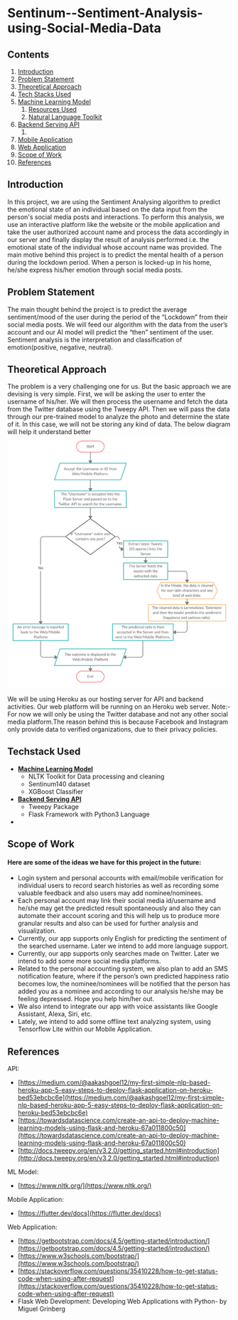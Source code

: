 # Sentinum--Sentiment-Analysis-using-Social-Media-Data

## Contents

1. [Introduction](https://github.com/swapnanildutta/Sentinum--Sentiment-Analysis-using-Social-Media-Data#introduction)
2. [Problem Statement](https://github.com/swapnanildutta/Sentinum--Sentiment-Analysis-using-Social-Media-Data#)
3. [Theoretical Approach]()
4. [Tech Stacks Used]()
5. [Machine Learning Model]()
    1. [Resources Used](https://github.com/swapnanildutta/Sentinum--Sentiment-Analysis-using-Social-Media-Data/tree/ml-model-training#resources-used)
    2. [Natural Language Toolkit](https://github.com/swapnanildutta/Sentinum--Sentiment-Analysis-using-Social-Media-Data/tree/ml-model-training#natural-language-toolkit)
6. [Backend Serving API]()
    1. []()
7. [Mobile Application]()
8. [Web Application]()
9. [Scope of Work]()
10. [References](https://github.com/swapnanildutta/Sentinum--Sentiment-Analysis-using-Social-Media-Data/tree/main#references)

## Introduction

In this project, we are using the Sentiment Analysing algorithm to predict the emotional state of an individual based on the data input from the person's social media posts and interactions. To perform this analysis, we use an interactive platform like the website or the mobile application and take the user authorized account name and process the data accordingly in our server and finally display the result of analysis performed i.e. the emotional state of the individual whose account name was provided. The main motive behind this project is to predict the mental health of a person during the lockdown period. When a person is locked-up in his home, he/she express his/her emotion through social media posts.

## Problem Statement

The main thought behind the project is to predict the average sentiment/mood of the user during the period of the “Lockdown” from their social media posts. We will feed our algorithm with the data from the user’s account and our AI model will predict the “then” sentiment of the user. Sentiment analysis is the interpretation and classification of emotion(positive, negative, neutral).

## Theoretical Approach

The problem is a very challenging one for us. But the basic approach we are devising is very simple. First, we will be asking the user to enter the username of his/her. We will then process the username and fetch the data from the Twitter database using the Tweepy API. Then we will pass the data through our pre-trained model to analyze the photo and determine the state of it. In this case, we will not be storing any kind of data. The below diagram will help it understand better![img](assets/SentinumFlowchart.png)

We will be using Heroku as our hosting server for API and backend activities. Our web platform will be running on an Heroku web server. Note:-For now we will only be using the Twitter database and not any other social media platform.The reason behind this is because Facebook and Instagram only provide data to verified organizations, due to their privacy policies.

## Techstack Used

- [**Machine Learning Model**](https://github.com/swapnanildutta/Sentinum--Sentiment-Analysis-using-Social-Media-Data/tree/ml-model-training)
  - NLTK Toolkit for Data processing and cleaning
  - Sentinum140 dataset
  - XGBoost Classifier
- [**Backend Serving API**](https://github.com/swapnanildutta/Sentinum--Sentiment-Analysis-using-Social-Media-Data/tree/backend-api)
  - Tweepy Package
  - Flask Framework with Python3 Language
-

## Scope of Work

#### Here are some of the ideas we have for this project in the future:

- Login system and personal accounts with email/mobile verification for individual users to record search histories as well as recording some valuable feedback and also users may add nominee/nominees.
- Each personal account may link their social media id/username and he/she may get the predicted result spontaneously and also they can automate their account scoring and this will help us to produce more granular results and also can be used for further analysis and visualization.
- Currently, our app supports only English for predicting the sentiment of the searched username. Later we intend to add more language support.
- Currently, our app supports only searches made on Twitter. Later we intend to add some more social media platforms.
- Related to the personal accounting system, we also plan to add an SMS notification feature, where if the person’s own predicted happiness ratio becomes low, the nominee/nominees will be notified that the person has added you as a nominee and according to our analysis he/she may be feeling depressed. Hope you help him/her out.
- We also intend to integrate our app with voice assistants like Google Assistant, Alexa, Siri, etc.
- Lately, we intend to add some offline text analyzing system, using Tensorflow Lite within our Mobile Application.

## **References**

API:

- [https://medium.com/@aakashgoel12/my-first-simple-nlp-based-heroku-app-5-easy-steps-to-deploy-flask-application-on-heroku-bed53ebcbc6e](https://medium.com/@aakashgoel12/my-first-simple-nlp-based-heroku-app-5-easy-steps-to-deploy-flask-application-on-heroku-bed53ebcbc6e)
- [https://towardsdatascience.com/create-an-api-to-deploy-machine-learning-models-using-flask-and-heroku-67a011800c50](https://towardsdatascience.com/create-an-api-to-deploy-machine-learning-models-using-flask-and-heroku-67a011800c50)
- [http://docs.tweepy.org/en/v3.2.0/getting_started.html#introduction](http://docs.tweepy.org/en/v3.2.0/getting_started.html#introduction)

ML Model:

- [https://www.nltk.org/](https://www.nltk.org/)

Mobile Application:

- [https://flutter.dev/docs](https://flutter.dev/docs)

Web Application:

- [https://getbootstrap.com/docs/4.5/getting-started/introduction/](https://getbootstrap.com/docs/4.5/getting-started/introduction/)
- [https://www.w3schools.com/bootstrap/](https://www.w3schools.com/bootstrap/)
- [https://stackoverflow.com/questions/35410228/how-to-get-status-code-when-using-after-request](https://stackoverflow.com/questions/35410228/how-to-get-status-code-when-using-after-request)
- Flask Web Development: Developing Web Applications with Python- by Miguel Grinberg
